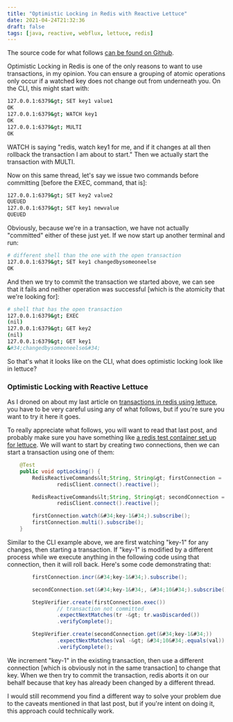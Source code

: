 ```yaml
---
title: "Optimistic Locking in Redis with Reactive Lettuce"
date: 2021-04-24T21:32:36
draft: false
tags: [java, reactive, webflux, lettuce, redis]
---
```


The source code for what follows [can be found on Github](https://github.com/nfisher23/reactive-programming-webflux).

Optimistic Locking in Redis is one of the only reasons to want to use transactions, in my opinion. You can ensure a grouping of atomic operations only occur if a watched key does not change out from underneath you. On the CLI, this might start with:

```bash
127.0.0.1:6379&gt; SET key1 value1
OK
127.0.0.1:6379&gt; WATCH key1
OK
127.0.0.1:6379&gt; MULTI
OK

```

WATCH is saying &#34;redis, watch key1 for me, and if it changes at all then rollback the transaction I am about to start.&#34; Then we actually start the transaction with MULTI.

Now on this same thread, let&#39;s say we issue two commands before committing \[before the EXEC, command, that is\]:

```bash
127.0.0.1:6379&gt; SET key2 value2
QUEUED
127.0.0.1:6379&gt; SET key1 newvalue
QUEUED

```

Obviously, because we&#39;re in a transaction, we have not actually &#34;committed&#34; either of these just yet. If we now start up another terminal and run:

```bash
# different shell than the one with the open transaction
127.0.0.1:6379&gt; SET key1 changedbysomeoneelse
OK

```

And then we try to commit the transaction we started above, we can see that it fails and neither operation was successful \[which is the atomicity that we&#39;re looking for\]:

```bash
# shell that has the open transaction
127.0.0.1:6379&gt; EXEC
(nil)
127.0.0.1:6379&gt; GET key2
(nil)
127.0.0.1:6379&gt; GET key1
&#34;changedbysomeoneelse&#34;

```

So that&#39;s what it looks like on the CLI, what does optimistic locking look like in lettuce?

### Optimistic Locking with Reactive Lettuce

As I droned on about my last article on [transactions in redis using lettuce](https://nickolasfisher.com/blog/Redis-Transactions-Reactive-Lettuce-Buyer-Beware), you have to be very careful using any of what follows, but if you&#39;re sure you want to try it here it goes.

To really appreciate what follows, you will want to read that last post, and probably make sure you have something like [a redis test container set up for lettuce](https://nickolasfisher.com/blog/How-to-use-a-Redis-Test-Container-with-LettuceSpring-Boot-Webflux). We will want to start by creating two connections, then we can start a transaction using one of them:

```java
    @Test
    public void optLocking() {
        RedisReactiveCommands&lt;String, String&gt; firstConnection =
                redisClient.connect().reactive();

        RedisReactiveCommands&lt;String, String&gt; secondConnection =
                redisClient.connect().reactive();

        firstConnection.watch(&#34;key-1&#34;).subscribe();
        firstConnection.multi().subscribe();
    }

```

Similar to the CLI example above, we are first watching &#34;key-1&#34; for any changes, then starting a transaction. If &#34;key-1&#34; is modified by a different process while we execute anything in the following code using that connection, then it will roll back. Here&#39;s some code demonstrating that:

```java
        firstConnection.incr(&#34;key-1&#34;).subscribe();

        secondConnection.set(&#34;key-1&#34;, &#34;10&#34;).subscribe();

        StepVerifier.create(firstConnection.exec())
                // transaction not committed
                .expectNextMatches(tr -&gt; tr.wasDiscarded())
                .verifyComplete();

        StepVerifier.create(secondConnection.get(&#34;key-1&#34;))
                .expectNextMatches(val -&gt; &#34;10&#34;.equals(val))
                .verifyComplete();

```

We increment &#34;key-1&#34; in the existing transaction, then use a different connection \[which is obviously not in the same transaction\] to change that key. When we then try to commit the transaction, redis aborts it on our behalf because that key has already been changed by a different thread.

I would still recommend you find a different way to solve your problem due to the caveats mentioned in that last post, but if you&#39;re intent on doing it, this approach could technically work.
